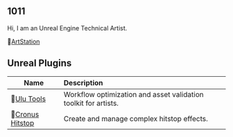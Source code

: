 ## 1011

Hi, I am an Unreal Engine Technical Artist.

🎨[ArtStation](https://www.artstation.com/user-875393)

## Unreal Plugins
| Name  | Description |
| --- | :--- |
| 🦭[Ulu Tools](https://github.com/1011theory/UluTools)  | Workflow optimization and asset validation toolkit for artists.  |
| 🤜[Cronus Hitstop](https://github.com/1011theory/CronusHitstop)  | Create and manage complex hitstop effects.  |

<!--
**1011theory/1011theory** is a ✨ _special_ ✨ repository because its `README.md` (this file) appears on your GitHub profile.

Here are some ideas to get you started:

- 🔭 I’m currently working on ...
- 🌱 I’m currently learning ...
- 👯 I’m looking to collaborate on ...
- 🤔 I’m looking for help with ...
- 💬 Ask me about ...
- 📫 How to reach me: ...
- 😄 Pronouns: ...
- ⚡ Fun fact: ...
-->

